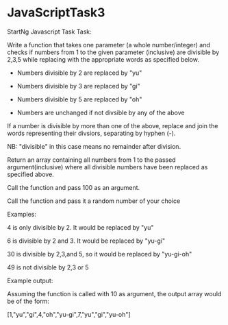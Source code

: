 # JavaScriptTask3
StartNg Javascript Task
Task:

Write a function that takes one parameter (a whole number/integer) and checks if numbers from 1 to the given parameter (inclusive) are divisible by 2,3,5 while replacing with the appropriate words as specified below.

* Numbers divisible by 2 are replaced by "yu"

* Numbers divisible by 3 are replaced by "gi"

* Numbers divisible by 5 are replaced by "oh"

* Numbers are unchanged if not divsible by any of the above

 

If a number is divisible by more than one of the above, replace and join the words representing their divsiors, separating by hyphen (-).

NB: "divisible" in this case means no remainder after division.

 

Return an array containing all numbers from 1 to the passed argument(inclusive) where all divisible numbers have been replaced as specified above.

 

Call the function and pass 100 as an argument.

Call the function and pass it a random number of your choice

 

Examples:

4 is only divisible by 2. It would be replaced by "yu"

6 is divisible by 2 and 3. It would be replaced by "yu-gi"

30 is divisible by 2,3,and 5, so it would be replaced by "yu-gi-oh"

49 is not divisible by 2,3 or 5

 

Example output:

Assuming the function is called with 10 as argument, the output array would be of the form:

[1,"yu","gi",4,"oh","yu-gi",7,"yu","gi","yu-oh"]

 
